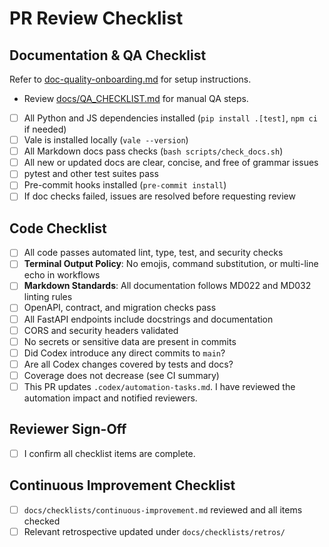 # PR Review Checklist

## Documentation & QA Checklist

Refer to [doc-quality-onboarding.md](../docs/doc-quality-onboarding.md) for setup instructions.

- Review [docs/QA_CHECKLIST.md](../docs/QA_CHECKLIST.md) for manual QA steps.

- [ ] All Python and JS dependencies installed (`pip install .[test]`, `npm ci` if needed)
- [ ] Vale is installed locally (`vale --version`)
- [ ] All Markdown docs pass checks (`bash scripts/check_docs.sh`)
- [ ] All new or updated docs are clear, concise, and free of grammar issues
- [ ] pytest and other test suites pass
- [ ] Pre-commit hooks installed (`pre-commit install`)
- [ ] If doc checks failed, issues are resolved before requesting review

## Code Checklist

- [ ] All code passes automated lint, type, test, and security checks
- [ ] **Terminal Output Policy**: No emojis, command substitution, or multi-line echo in workflows
- [ ] **Markdown Standards**: All documentation follows MD022 and MD032 linting rules
- [ ] OpenAPI, contract, and migration checks pass
- [ ] All FastAPI endpoints include docstrings and documentation
- [ ] CORS and security headers validated
- [ ] No secrets or sensitive data are present in commits
- [ ] Did Codex introduce any direct commits to `main`?
- [ ] Are all Codex changes covered by tests and docs?
- [ ] Coverage does not decrease (see CI summary)
- [ ] This PR updates `.codex/automation-tasks.md`. I have reviewed the automation impact and notified reviewers.

## Reviewer Sign-Off

- [ ] I confirm all checklist items are complete.

## Continuous Improvement Checklist

- [ ] `docs/checklists/continuous-improvement.md` reviewed and all items checked
- [ ] Relevant retrospective updated under `docs/checklists/retros/`
